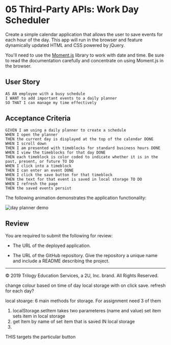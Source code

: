 # 05 Third-Party APIs: Work Day Scheduler

Create a simple calendar application that allows the user to save events for each hour of the day. This app will run in the browser and feature dynamically updated HTML and CSS powered by jQuery.

You'll need to use the [Moment.js](https://momentjs.com/) library to work with date and time. Be sure to read the documentation carefully and concentrate on using Moment.js in the browser.

## User Story

```
AS AN employee with a busy schedule
I WANT to add important events to a daily planner
SO THAT I can manage my time effectively
```

## Acceptance Criteria

```
GIVEN I am using a daily planner to create a schedule
WHEN I open the planner
THEN the current day is displayed at the top of the calendar DONE
WHEN I scroll down
THEN I am presented with timeblocks for standard business hours DONE
WHEN I view the timeblocks for that day DONE
THEN each timeblock is color coded to indicate whether it is in the past, present, or future TO DO
WHEN I click into a timeblock 
THEN I can enter an event DONE
WHEN I click the save button for that timeblock
THEN the text for that event is saved in local storage TO DO
WHEN I refresh the page
THEN the saved events persist
```

The following animation demonstrates the application functionality:

![day planner demo](./Assets/05-third-party-apis-homework-demo.gif)

## Review

You are required to submit the following for review:

* The URL of the deployed application.

* The URL of the GitHub repository. Give the repository a unique name and include a README describing the project.

- - -
© 2019 Trilogy Education Services, a 2U, Inc. brand. All Rights Reserved.


change colour based on time of day
local storage with on click save. refresh for each day?


local stoarge: 6 main methods for storage. For assignment need 3 of them 
1) localStorage.setItem takes two parameteres (name and value) set item sets item in local storage
2) get Item by name of set item that is saved IN local storage  
3)


THIS targets the particular button 
